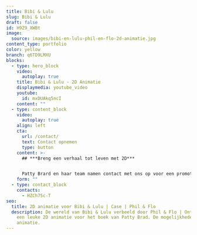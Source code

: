 ```yaml
---
title: Bibi & Lulu
slug: Bibi & Lulu
draft: false
id: H9Z9_XWBt
image:
  source: images/bibi-en-lulu-phil-en-flo-2d-animatie.jpg
content_type: portfolio
color: yellow
branch: q6TD9LMXU
blocks:
  - type: hero_block
    video:
      autoplay: true
    title: Bibi & Lulu - 2D Animatie
    displaymedia: youtube_video
    youtube:
      id: mxDUAkq5ncI
    content: ""
  - type: content_block
    video:
      autoplay: true
    align: left
    cta:
      url: /contact/
      text: Contact opnemen
      type: button
    content: >-
      ## ***Breng een verhaal tot leven met 2D***


      Patty Brard en haar team namen contact met ons op voor een promotievideo. Niet voor een TV programma, maar voor Patty's nieuwe kinderboek. Bibi & Lulu, de avonturen van twee doldwaze honden. Na een leuke creatieve sessie waarin we alles leerden over het boek en natuurlijk de hondjes zelf, gingen we aan de slag. Aan de hand van het boek en de daarin beschreven karakteristieken van de honden brachten we Bibi & Lulu tot leven in een [2D animatie](https://www.philenflo.nl/2d-animatie/). Een kort, leuk en zeer creatief project!
    form: ""
  - type: contact_block
    contacts:
      - HZCh75c-T
seo:
  title: 2D animatie voor Bibi & Lulu | Case | Phil & Flo
  description: De wereld van Bibi & Lulu verbeeld door Phil & Flo | Ontdek hier
    een leuke 2D animatie voor het boek van Patty Brad. De mogelijkheden van
    animatie.
---
```

